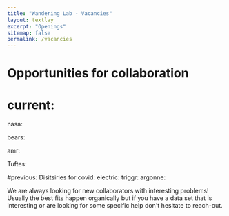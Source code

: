 ```yaml
---
title: "Wandering Lab - Vacancies"
layout: textlay
excerpt: "Openings"
sitemap: false
permalink: /vacancies
---
```


# Opportunities for collaboration

# current:
nasa:

bears:

amr:

Tuftes:





#previous:
Disitsiries for covid:
electric:
triggr:
argonne:




We are always looking for new collaborators with interesting problems! Usually the best fits happen organically but if you have a data set that is interesting or are looking for some specific help don't hesitate to reach-out.




